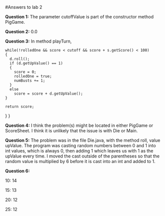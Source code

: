 #Answers to lab 2

**Question 1:** The parameter cutoffValue is part of the constructor method PigGame.

**Question 2:** 0.0

**Question 3:** In method playTurn, 

    while(!rolledOne && score < cutoff && score + s.getScore() < 100)
    {
      d.roll();
      if (d.getUpValue() == 1)
      {
        score = 0;
        rolledOne = true;
        numBusts += 1;
      }
      else
        score = score + d.getUpValue();
    }
    
    return score;
  }
}

**Question 4:** I think the problem(s) might be located in either PigGame or ScoreSheet. I think it is unlikely that the issue is with Die or Main.

**Question 5:** The problem was in the file Die.java, with the method roll, value upValue. The program was casting random numbers between 0 and 1 into int values, which is always 0, then adding 1 which leaves us with 1 as the upValue every time. I moved the cast outside of the parentheses so that the random value is multiplied by 6 before it is cast into an int and added to 1. 

**Question 6:**

10: 14

15: 13

20: 12

25: 12